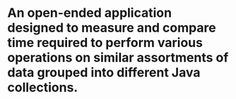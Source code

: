 # An open-ended application designed to measure and compare time required to perform various operations on similar assortments of data grouped into different Java collections.